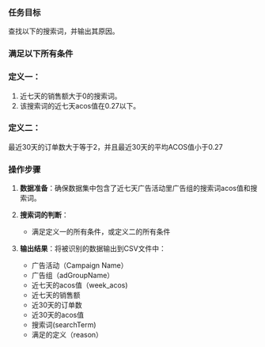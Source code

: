 ### 任务目标
查找以下的搜索词，并输出其原因。

### 满足以下所有条件

### 定义一：
1. 近七天的销售额大于0的搜索词。
2. 该搜索词的近七天acos值在0.27以下。

### 定义二：
最近30天的订单数大于等于2，并且最近30天的平均ACOS值小于0.27


### 操作步骤
1. **数据准备**：确保数据集中包含了近七天广告活动里广告组的搜索词acos值和搜索词。

2. **搜索词的判断**：
   - 满足定义一的所有条件，或定义二的所有条件

3. **输出结果**：将被识别的数据输出到CSV文件中：
   - 广告活动（Campaign Name）
   - 广告组（adGroupName）
   - 近七天的acos值（week_acos)
   - 近七天的销售额
   - 近30天的订单数
   - 近30天的acos值
   - 搜索词(searchTerm)
   - 满足的定义（reason）





